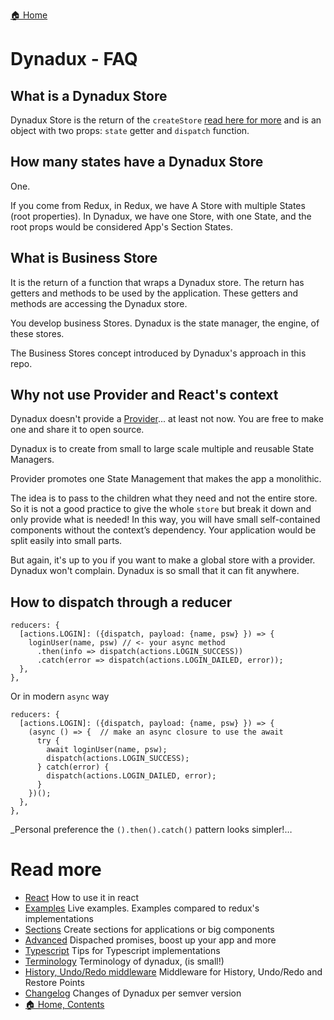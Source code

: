 [🏠 Home](../README.md)

# Dynadux - FAQ

## What is a Dynadux Store

Dynadux Store is the return of the `createStore` [read here for more](./CreateStore.md) and is an object with two props: `state` getter and `dispatch` function.

## How many states have a Dynadux Store

One.

If you come from Redux, in Redux, we have A Store with multiple States (root properties). 
In Dynadux, we have one Store, with one State, and the root props would be considered App's Section States.

## What is Business Store
It is the return of a function that wraps a Dynadux store.  The return has getters and methods to be used by the application. These getters and methods are accessing the Dynadux store.

You develop business Stores. Dynadux is the state manager, the engine,  of these stores. 

The Business Stores concept introduced by Dynadux's approach in this repo.

## Why not use Provider and React's context

Dynadux doesn't provide a [Provider](https://reactjs.org/docs/context.html)... at least not now. You are free to make one and share it to open source.

Dynadux is to create from small to large scale multiple and reusable State Managers. 

Provider promotes one State Management that makes the app a monolithic.

The idea is to pass to the children what they need and not the entire store. So it is not a good practice to give the whole `store` but break it down and only provide what is needed! In this way, you will have small self-contained components without the context’s dependency. Your application would be split easily into small parts.

But again, it's up to you if you want to make a global store with a provider. Dynadux won't complain. Dynadux is so small that it can fit anywhere.

## How to dispatch through a reducer

```
reducers: {
  [actions.LOGIN]: ({dispatch, payload: {name, psw} }) => {
    loginUser(name, psw) // <- your async method
      .then(info => dispatch(actions.LOGIN_SUCCESS))
      .catch(error => dispatch(actions.LOGIN_DAILED, error));
  },
},
```

Or in modern `async` way

```
reducers: {
  [actions.LOGIN]: ({dispatch, payload: {name, psw} }) => {
    (async () => {  // make an async closure to use the await
      try {
        await loginUser(name, psw);
        dispatch(actions.LOGIN_SUCCESS);
      } catch(error) {
        dispatch(actions.LOGIN_DAILED, error);
      }
    })();
  },
},
```

_Personal preference the `().then().catch()` pattern looks simpler!…

# Read more 

- [React](./React.md) How to use it in react
- [Examples](./Examples.md) Live examples. Examples compared to redux's implementations
- [Sections](./Sections.md) Create sections for applications or big components
- [Advanced](./Advanced.md) Dispached promises, boost up your app and more
- [Typescript](./doc/Typescript.md) Tips for Typescript implementations
- [Terminology](./Terminology.md) Terminology of dynadux, (is small!)
- [History, Undo/Redo middleware](https://github.com/aneldev/dynadux-history-middleware) Middleware for History, Undo/Redo and Restore Points
- [Changelog](./Changelog.md) Changes of Dynadux per semver version
- [🏠 Home, Contents](../README.md#table-of-contents)
